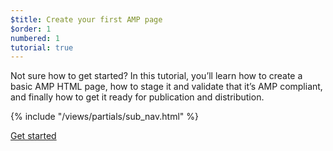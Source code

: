 ```yaml
---
$title: Create your first AMP page
$order: 1
numbered: 1
tutorial: true
---
```


Not sure how to get started? In this tutorial, you’ll learn how to create a basic AMP HTML page, how to stage it and validate that it’s AMP compliant, and finally how to get it ready for publication and distribution.

{% include "/views/partials/sub_nav.html" %}

<div class="prev-next-buttons">
<a class="button" href="/docs/tutorials/create/basic_markup.html"><span class="arrow-next">Get started</span></a>
</div>
